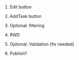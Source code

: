 1. Edit button
2. AddTask button
3. Optional: filtering
4. RWD
5. Optional: Validation (fix needed)

6. Publish!!
